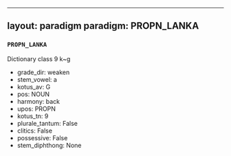 
---
layout: paradigm
paradigm: PROPN_LANKA
---
### ` PROPN_LANKA `

Dictionary class 9 k~g
* grade_dir: weaken
* stem_vowel: a
* kotus_av: G
* pos: NOUN
* harmony: back
* upos: PROPN
* kotus_tn: 9
* plurale_tantum: False
* clitics: False
* possessive: False
* stem_diphthong: None
